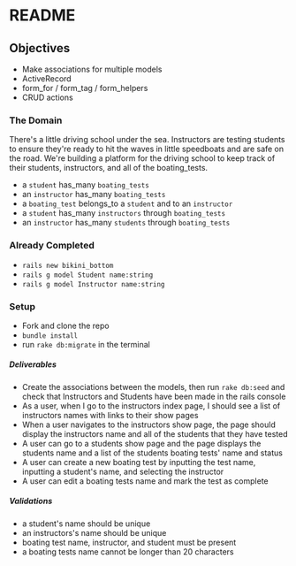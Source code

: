 # README

## Objectives
* Make associations for multiple models
* ActiveRecord
* form_for / form_tag / form_helpers
* CRUD actions

### The Domain
There's a little driving school under the sea. Instructors are testing students to ensure they're ready to hit the waves in little speedboats and are safe on the road. We're building a platform for the driving school to keep track of their students, instructors, and all of the boating_tests.

* a `student` has_many `boating_tests`
* an `instructor` has_many `boating_tests`
* a `boating_test` belongs_to a `student` and to an `instructor`
* a `student` has_many `instructors` through `boating_tests`
* an `instructor` has_many `students` through `boating_tests`

### Already Completed
* `rails new bikini_bottom`
* `rails g model Student name:string`
* `rails g model Instructor name:string`

### Setup
* Fork and clone the repo
* `bundle install`
* run `rake db:migrate` in the terminal

##### Deliverables
* Create the associations between the models, then run `rake db:seed` and check that Instructors and Students have been made in the rails console
* As a user, when I go to the instructors index page, I should see a list of instructors names with links to their show pages
* When a user navigates to the instructors show page, the page should display the instructors name and all of the students that they have tested
* A user can go to a students show page and the page displays the students name and a list of the students boating tests' name and status
* A user can create a new boating test by inputting the test name, inputting a student's name, and selecting the instructor
* A user can edit a boating tests name and mark the test as complete

##### Validations
* a student's name should be unique
* an instructors's name should be unique
* boating test name, instructor, and student must be present
* a boating tests name cannot be longer than 20 characters
